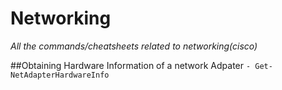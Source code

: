 # Networking
*All the commands/cheatsheets related to networking(cisco)*

##Obtaining Hardware Information of a network Adpater 
`- Get-NetAdapterHardwareInfo `




 
